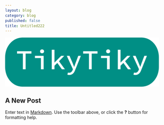 ```yaml
---
layout: blog
category: blog
published: false
title: Untitled222
---
```


![tikytiky.png](/_posts/tikytiky.png)
## A New Post

Enter text in [Markdown](http://daringfireball.net/projects/markdown/). Use the toolbar above, or click the **?** button for formatting help.
